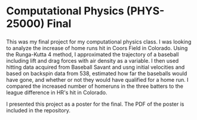 # Computational Physics (PHYS-25000) Final
### 
This was my final project for my computational physics class. I was looking to analyze the increase of home runs hit in Coors Field in Colorado.
Using the Runga-Kutta 4 method, I approximated the trajectory of a baseball including lift and drag forces with air density as a variable.
I then used hitting data acquired from Baseball Savant and usng initial velocities and based on backspin data from 538, estimated how far the baseballs would have gone, and whether or not they would have qualified for a home run.
I compared the increased number of homeruns in the three batters to the league difference in HR's hit in Colorado.

I presented this project as a poster for the final. The PDF of the poster is included in the repository.
